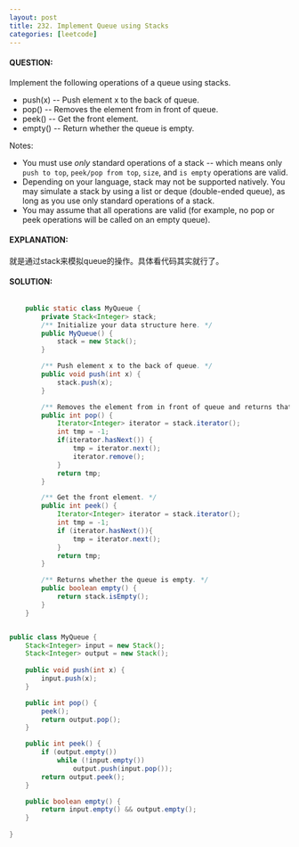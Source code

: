 ```yaml
---
layout: post
title: 232. Implement Queue using Stacks
categories: [leetcode]
---
```


#### QUESTION:

Implement the following operations of a queue using stacks.

- push(x) -- Push element x to the back of queue.
- pop() -- Removes the element from in front of queue.
- peek() -- Get the front element.
- empty() -- Return whether the queue is empty.

Notes:

- You must use *only* standard operations of a stack -- which means only `push to top`, `peek/pop from top`, `size`, and `is empty` operations are valid.
- Depending on your language, stack may not be supported natively. You may simulate a stack by using a list or deque (double-ended queue), as long as you use only standard operations of a stack.
- You may assume that all operations are valid (for example, no pop or peek operations will be called on an empty queue).

#### EXPLANATION:

就是通过stack来模拟queue的操作。具体看代码其实就行了。

#### SOLUTION:

```java

    public static class MyQueue {
        private Stack<Integer> stack;
        /** Initialize your data structure here. */
        public MyQueue() {
            stack = new Stack();
        }

        /** Push element x to the back of queue. */
        public void push(int x) {
            stack.push(x);
        }

        /** Removes the element from in front of queue and returns that element. */
        public int pop() {
            Iterator<Integer> iterator = stack.iterator();
            int tmp = -1;
            if(iterator.hasNext()) {
                tmp = iterator.next();
                iterator.remove();
            }
            return tmp;
        }

        /** Get the front element. */
        public int peek() {
            Iterator<Integer> iterator = stack.iterator();
            int tmp = -1;
            if (iterator.hasNext()){
                tmp = iterator.next();
            }
            return tmp;
        }

        /** Returns whether the queue is empty. */
        public boolean empty() {
            return stack.isEmpty();
        }
    }


public class MyQueue {
    Stack<Integer> input = new Stack();
    Stack<Integer> output = new Stack();
    
    public void push(int x) {
        input.push(x);
    }

    public int pop() {
        peek();
        return output.pop();
    }

    public int peek() {
        if (output.empty())
            while (!input.empty())
                output.push(input.pop());
        return output.peek();
    }

    public boolean empty() {
        return input.empty() && output.empty();
    }
        
}
```

